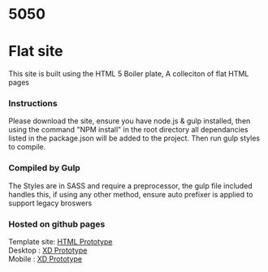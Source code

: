 # 5050
# Flat site
This site is built using the HTML 5 Boiler plate, A colleciton of flat HTML pages

### Instructions
Please download the site, ensure you have node.js & gulp installed, then using the command "NPM install" in the root directory all dependancies listed in the package.json will be added to the project. Then run gulp styles to compile.

### Compiled by Gulp
The Styles are in SASS and require a preprocessor, the gulp file included handles this, if using any other method, ensure auto prefixer is applied to support legacy broswers

### Hosted on github pages
Template site: [HTML Prototype](https://imaginatecreative.github.io/5050-lottery/)   
Desktop : [XD Prototype](https://xd.adobe.com/view/0a6f8619-b032-4805-47aa-d4124d8b24d3-7c5e/)  
Mobile : [XD Prototype](https://xd.adobe.com/view/9c77c23f-6cab-4497-76f9-f51248099a73-ea46/)
